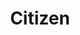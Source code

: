---
layout: credit-info
headerstatus: shunk-header
title: Citizen
showreel_weight: 312
credits_weight: 210
thumbnail: /assets/img/credits-grid/citizen.jpg
image: /assets/img/credits-grid/opengraph/citizen.jpg
image_size: 3
category: credits
type: TV Series
role: Composer
imdb: http://www.imdb.com/title/tt2400066
soundcloud: https://w.soundcloud.com/player/?url=https%3A//api.soundcloud.com/tracks/134764617&amp;color=ff5500&amp;auto_play=false&amp;hide_related=false&amp;show_comments=true&amp;show_user=false&amp;show_reposts=false
genre: Action/Thriller
director: Matthew Campbell
synopsis: Agent Fleur is scared. Her partner is being chased and hunted by men in black suits. Unable to save him, she watches as he is taken down and they insert a mysterious chip into the back of his skull.
---